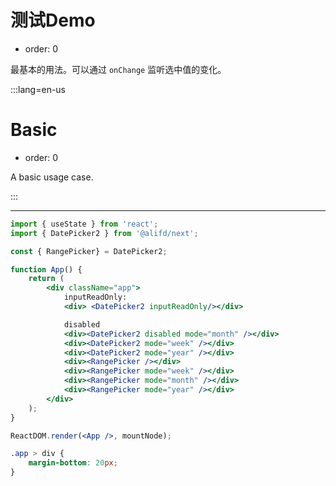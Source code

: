 # 测试Demo

-   order: 0

最基本的用法。可以通过 `onChange` 监听选中值的变化。

:::lang=en-us

# Basic

-   order: 0

A basic usage case.

:::

---

```jsx
import { useState } from 'react';
import { DatePicker2 } from '@alifd/next';

const { RangePicker} = DatePicker2;

function App() {
    return (
        <div className="app">
            inputReadOnly:
            <div> <DatePicker2 inputReadOnly/></div>

            disabled
            <div><DatePicker2 disabled mode="month" /></div>
            <div><DatePicker2 mode="week" /></div>
            <div><DatePicker2 mode="year" /></div>
            <div><RangePicker /></div>
            <div><RangePicker mode="week" /></div>
            <div><RangePicker mode="month" /></div>
            <div><RangePicker mode="year" /></div>
        </div>
    );
}

ReactDOM.render(<App />, mountNode);
```

```css
.app > div {
    margin-bottom: 20px;
}
```
